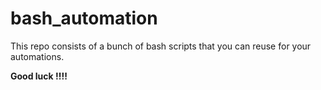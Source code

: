 # bash_automation
This repo consists of a bunch of bash scripts that you can reuse for your automations.

**Good luck !!!!**
